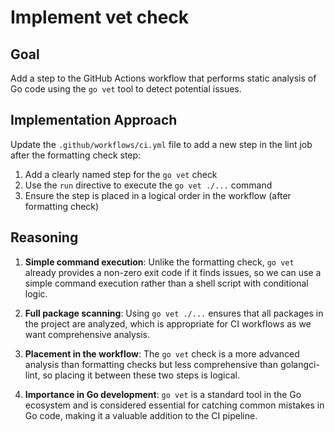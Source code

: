# Implement vet check

## Goal
Add a step to the GitHub Actions workflow that performs static analysis of Go code using the `go vet` tool to detect potential issues.

## Implementation Approach
Update the `.github/workflows/ci.yml` file to add a new step in the lint job after the formatting check step:

1. Add a clearly named step for the `go vet` check
2. Use the `run` directive to execute the `go vet ./...` command
3. Ensure the step is placed in a logical order in the workflow (after formatting check)

## Reasoning

1. **Simple command execution**: Unlike the formatting check, `go vet` already provides a non-zero exit code if it finds issues, so we can use a simple command execution rather than a shell script with conditional logic.

2. **Full package scanning**: Using `go vet ./...` ensures that all packages in the project are analyzed, which is appropriate for CI workflows as we want comprehensive analysis.

3. **Placement in the workflow**: The `go vet` check is a more advanced analysis than formatting checks but less comprehensive than golangci-lint, so placing it between these two steps is logical.

4. **Importance in Go development**: `go vet` is a standard tool in the Go ecosystem and is considered essential for catching common mistakes in Go code, making it a valuable addition to the CI pipeline.